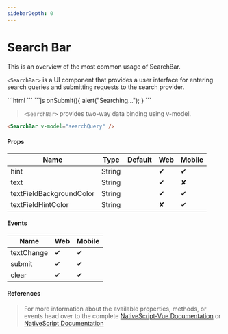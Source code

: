 ```yaml
---
sidebarDepth: 0
---
```


# Search Bar

This is an overview of the most common usage of SearchBar.

`<SearchBar>` is a UI component that provides a user interface for entering search queries and submitting requests to the search provider.

<DocExampleBox codeBox="https://codesandbox.io/s/m7yz90mn6p">
```html
<SearchBar hint="Search hint" :text="searchPhrase"  @submit="onSubmit" />
```
```js
onSubmit(){
    alert("Searching...");
}
```
<SearchBarDoc />
</DocExampleBox>

> `<SearchBar>` provides two-way data binding using v-model.

```html
<SearchBar v-model="searchQuery" />
```

#### Props

| Name                     | Type   | Default | Web | Mobile |
| ------------------------ | ------ | ------- | --- | ------ |
| hint                     | String |         | ✔   | ✔      |
| text                     | String |         | ✔   | ✘      |
| textFieldBackgroundColor | String |         | ✔   | ✔      |
| textFieldHintColor       | String |         | ✘   | ✔      |

#### Events

| Name       | Web | Mobile |
| ---------- | --- | ------ |
| textChange | ✔   | ✔      |
| submit     | ✔   | ✔      |
| clear      | ✔   | ✔      |

#### References

> For more information about the available properties, methods, or events head over to the complete [NativeScript-Vue Documentation](https://nativescript-vue.org/en/docs/elements/components/search-bar/)
> or [NativeScript Documentation](https://docs.nativescript.org/api-reference/classes/_ui_search_bar_.searchbar)
